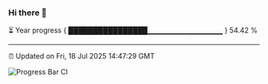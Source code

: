 ### Hi there 👋

⏳ Year progress { ████████████████▁▁▁▁▁▁▁▁▁▁▁▁▁▁ } 54.42 %

---

⏰ Updated on Fri, 18 Jul 2025 14:47:29 GMT

![Progress Bar CI](https://github.com/IshwaranRudhara/GIT-ACTION/workflows/Progress%20Bar%20CI/badge.svg)
